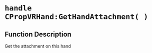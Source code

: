 # `handle CPropVRHand:GetHandAttachment( )`
## Function Description
Get the attachment on this hand
